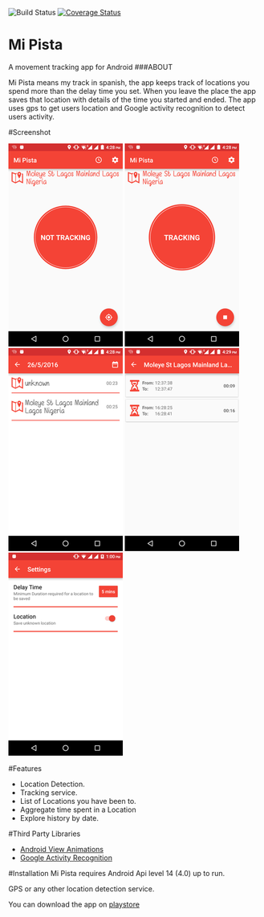 ![Build Status](https://travis-ci.org/andela-gkuti/Checkpoint-four.svg?branch=feature-review)
[![Coverage Status](https://coveralls.io/repos/github/andela-gkuti/Checkpoint-four/badge.svg?branch=feature-review)](https://coveralls.io/github/andela-gkuti/Checkpoint-four?branch=feature-review)
# Mi Pista

A movement tracking app for Android
###ABOUT

Mi Pista means my track in spanish, the app keeps track of locations you spend more than the delay time you set. When you leave the place the app saves that location with details of the time you started and ended.
The app uses gps to get users location and Google activity recognition to detect users activity.

#Screenshot

![SCREENSHOT](https://github.com/andela-gkuti/Checkpoint-four/blob/master/screenshot/home.png?raw=true)
![SCREENSHOT](https://github.com/andela-gkuti/Checkpoint-four/blob/master/screenshot/tracking.png?raw=true)
![SCREENSHOT](https://github.com/andela-gkuti/Checkpoint-four/blob/master/screenshot/location.png?raw=true)
![SCREENSHOT](https://github.com/andela-gkuti/Checkpoint-four/blob/master/screenshot/places.png?raw=true)
![SCREENSHOT](https://github.com/andela-gkuti/Checkpoint-four/blob/master/screenshot/settings.png?raw=true)

#Features

 - Location Detection.
 - Tracking service.
 - List of Locations you have been to.
 - Aggregate time spent in a Location
 - Explore history by date.

#Third Party Libraries

 - [Android View Animations](https://github.com/daimajia/AndroidViewAnimations#android-view-animations-)
 - [Google Activity Recognition](https://github.com/googlesamples/android-play-location/tree/master/ActivityRecognition)

#Installation
Mi Pista requires Android Api level 14 (4.0) up to run.

GPS or any other location detection service.

You can download the app on [playstore](https://play.google.com/store/apps/details?id=com.andela.gkuti.mipista&hl=en)

